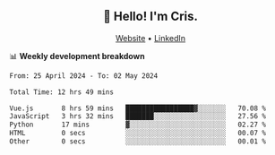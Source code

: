 
<h2 align="center">👋 Hello! I'm Cris.</h2>
<p align="center">
  <a href="https://www.criscunas.dev">Website</a> •
  <a href="https://www.linkedin.com/in/cristophercunas/">LinkedIn</a> 
</p>


📊 **Weekly development breakdown**
<!--START_SECTION:waka-->

```txt
From: 25 April 2024 - To: 02 May 2024

Total Time: 12 hrs 49 mins

Vue.js       8 hrs 59 mins   █████████████████▓░░░░░░░   70.08 %
JavaScript   3 hrs 32 mins   ███████░░░░░░░░░░░░░░░░░░   27.56 %
Python       17 mins         ▓░░░░░░░░░░░░░░░░░░░░░░░░   02.27 %
HTML         0 secs          ░░░░░░░░░░░░░░░░░░░░░░░░░   00.07 %
Other        0 secs          ░░░░░░░░░░░░░░░░░░░░░░░░░   00.01 %
```

<!--END_SECTION:waka-->
